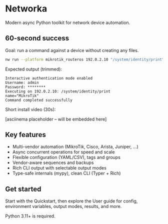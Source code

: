 # Networka

Modern async Python toolkit for network device automation.

## 60-second success

Goal: run a command against a device without creating any files.

```bash
nw run --platform mikrotik_routeros 192.0.2.10 "/system/identity/print" --interactive-auth
```

Expected output (trimmed):

```
Interactive authentication mode enabled
Username: admin
Password: ********
Executing on 192.0.2.10: /system/identity/print
name="MikroTik"
Command completed successfully
```

Short install video (30s):

[asciinema placeholder – will be embedded here]

## Key features

- Multi-vendor automation (MikroTik, Cisco, Arista, Juniper, …)
- Async concurrent operations for speed and scale
- Flexible configuration (YAML/CSV), tags and groups
- Vendor-aware sequences and backups
- Rich CLI output with selectable output modes
- Type-safe internals (mypy), clean CLI (Typer + Rich)

## Get started

Start with the Quickstart, then explore the User guide for config, environment variables, output modes, results, and more.

Python 3.11+ is required.
